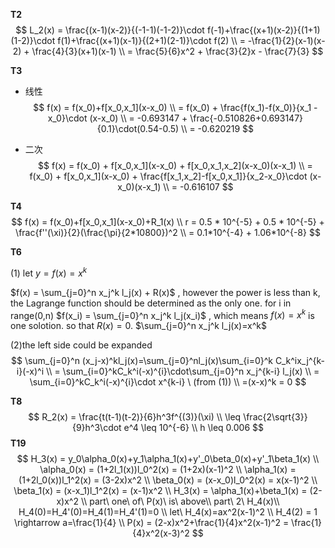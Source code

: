 **T2**
$$
L_2(x) = \frac{(x-1)(x-2)}{(-1-1)(-1-2)}\cdot f(-1)+\frac{(x+1)(x-2)}{(1+1)(1-2)}\cdot f(1)+\frac{(x+1)(x-1)}{(2+1)(2-1)}\cdot f(2)  \\
= -\frac{1}{2}(x-1)(x-2) + \frac{4}{3}(x+1)(x-1)  \\
= \frac{5}{6}x^2 + \frac{3}{2}x - \frac{7}{3}
$$


**T3**

* 线性
  $$
  f(x) = f(x_0)+f[x_0,x_1](x-x_0)  \\
  = f(x_0) + \frac{f(x_1)-f(x_0)}{x_1 - x_0}\cdot (x-x_0)  \\
  = -0.693147 + \frac{-0.510826+0.693147}{0.1}\cdot(0.54-0.5)  \\
  = -0.620219
  $$
  
* 二次
  $$
  f(x) = f(x_0) + f[x_0,x_1](x-x_0) + f[x_0,x_1,x_2](x-x_0)(x-x_1) \\
  = f(x_0) + f[x_0,x_1](x-x_0) + \frac{f[x_1,x_2]-f[x_0,x_1]}{x_2-x_0}\cdot (x-x_0)(x-x_1)  \\
  = -0.616107
  $$
  

**T4**
$$
f(x) = f(x_0)+f[x_0,x_1](x-x_0)+R_1(x)  \\
r = 0.5 * 10^{-5} + 0.5 * 10^{-5} + \frac{f''(\xi)}{2}(\frac{\pi}{2*10800})^2 \\
  = 0.1*10^{-4} + 1.06*10^{-8}
$$



**T6**

(1) let $y=f(x)=x^k$

$f(x) =  \sum_{j=0}^n x_j^k l_j(x) + R(x)$ , however the power is less than k, the Lagrange function should be determined as the only one. for i in range(0,n) $f(x_i) =  \sum_{j=0}^n x_j^k l_j(x_i)$ , which means $f(x)=x^k$ is one solotion. so that $R(x)=0$. $\sum_{j=0}^n x_j^k l_j(x)=x^k$

(2)the left side could be expanded
$$
\sum_{j=0}^n (x_j-x)^kl_j(x)=\sum_{j=0}^nl_j(x)\sum_{i=0}^k C_k^ix_j^{k-i}(-x)^i  \\
= \sum_{i=0}^kC_k^i(-x)^{i}\cdot\sum_{j=0}^n x_j^{k-i} l_j(x)  \\
= \sum_{i=0}^kC_k^i(-x)^{i}\cdot x^{k-i} \ (from (1))  \\
=(x-x)^k = 0
$$


**T8**
$$
R_2(x) = \frac{t(t-1)(t-2)}{6}h^3f^{(3)}(\xi) \\
\leq \frac{2\sqrt{3}}{9}h^3\cdot e^4 \leq 10^{-6}  \\
h \leq 0.006
$$
**T19**
$$
H_3(x) = y_0\alpha_0(x)+y_1\alpha_1(x)+y'_0\beta_0(x)+y'_1\beta_1(x) \\
\alpha_0(x) = (1+2l_1(x))l_0^2(x) = (1+2x)(x-1)^2 \\
\alpha_1(x) = (1+2l_0(x))l_1^2(x) = (3-2x)x^2 \\
\beta_0(x) = (x-x_0)l_0^2(x) = x(x-1)^2 \\
\beta_1(x) = (x-x_1)l_1^2(x) = (x-1)x^2 \\
H_3(x) = \alpha_1(x)+\beta_1(x) = (2-x)x^2  \\
part\ one\ of\ P(x)\ is\ above\\
part\ 2\ H_4(x)\\
H_4(0)=H_4'(0)=H_4(1)=H_4'(1)=0  \\
let\ H_4(x)=ax^2(x-1)^2  \\
H_4(2) = 1 \rightarrow a=\frac{1}{4} \\
P(x) = (2-x)x^2+\frac{1}{4}x^2(x-1)^2 = \frac{1}{4}x^2(x-3)^2
$$
